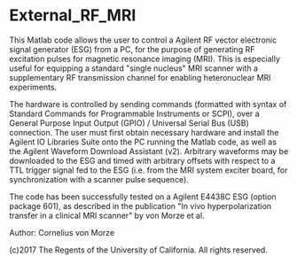 # External_RF_MRI
This Matlab code allows the user to control a Agilent RF vector electronic signal generator (ESG) from a PC, for the purpose of generating RF excitation pulses for magnetic resonance imaging (MRI). This is especially useful for equipping a standard "single nucleus" MRI scanner with a supplementary RF transmission channel for enabling heteronuclear MRI experiments. 

The hardware is controlled by sending commands (formatted with syntax of Standard Commands for Programmable Instruments or SCPI), over a General Purpose Input Output (GPIO) / Universal Serial Bus (USB) connection. The user must first obtain necessary hardware and install the Agilent IO Libraries Suite onto the PC running the Matlab code, as well as the Agilent Waveform Download Assistant (v2). Arbitrary waveforms may be downloaded to the ESG and timed with arbitrary offsets with respect to a TTL trigger signal fed to the ESG (i.e. from the MRI system exciter board, for synchronization with a scanner pulse sequence). 

The code has been successfully tested on a Agilent E4438C ESG (option package 601), as described in the publication "In vivo hyperpolarization transfer in a clinical MRI scanner" by von Morze et al.

Author: Cornelius von Morze

(c)2017 The Regents of the University of California. All rights reserved.

